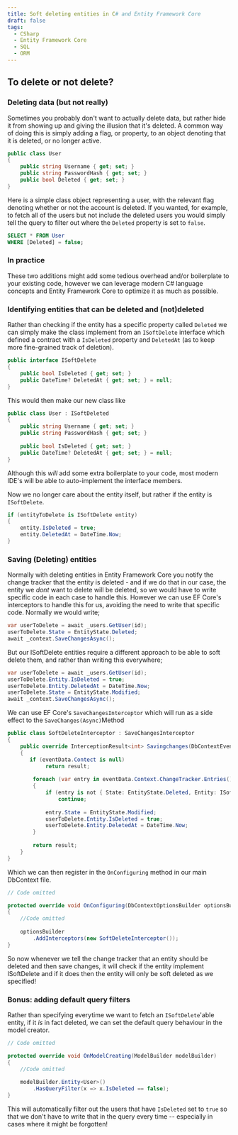 ```yaml
---
title: Soft deleting entities in C# and Entity Framework Core
draft: false
tags: 
  - CSharp
  - Entity Framework Core
  - SQL
  - ORM
--- 
```

## To delete or not delete?
### Deleting data (but not really)
Sometimes you probably don't want to actually delete data, but rather hide it from showing up and giving the illusion that it's deleted. A common way of doing this is simply adding a flag, or property, to an object denoting that it is deleted, or no longer active. 

```c#
public class User
{
	public string Username { get; set; }
	public string PasswordHash { get; set; }
	public bool Deleted { get; set; }
}
```

Here is a simple class object representing a user, with the relevant flag denoting whether or not the account is deleted. 
If you wanted, for example, to fetch all of the users but not include the deleted users you would simply tell the query to filter out where the `Deleted` property is set to `false`.

```sql
SELECT * FROM User
WHERE [Deleted] = false;
```

### In practice
These two additions might add some tedious overhead and/or boilerplate to your existing code, however we can leverage modern C# language concepts and Entity Framework Core to optimize it as much as possible.

### Identifying entities that can be deleted and (not)deleted
Rather than checking if the entity has a specific property called `Deleted` we can simply make the class implement from an `ISoftDelete` interface which defined a contract with a `IsDeleted` property and `DeletedAt` (as to keep more fine-grained track of deletion). 

```c#
public interface ISoftDelete
{
	public bool IsDeleted { get; set; }
	public DateTime? DeletedAt { get; set; } = null;
}
```

This would then make our new class like

```c#
public class User : ISoftDeleted
{
	public string Username { get; set; }
	public string PasswordHash { get; set; }
	
	public bool IsDeleted { get; set; }
	public DateTime? DeletedAt { get; set; } = null;
}
```

Although this _will_ add some extra boilerplate to your code, most modern IDE's will be able to auto-implement the interface members.

Now we no longer care about the entity itself, but rather if the entity is `ISoftDelete`.

```c#
if (entityToDelete is ISoftDelete entity)
{
	entity.IsDeleted = true;
	entity.DeletedAt = DateTime.Now;
}
```

### Saving (Deleting) entities
Normally with deleting entities in Entity Framework Core you notify the change tracker that the entity is deleted - and if we do that in our case, the entity we _dont_ want to delete will be deleted, so we would have to write specific code in each case to handle this. However we can use EF Core's interceptors to handle this for us, avoiding the need to write that specific code.
Normally we would write;

```c#
var userToDelete = await _users.GetUser(id);
userToDelete.State = EntityState.Deleted;
await _context.SaveChangesAsync();
```

But our ISoftDelete entities require a different approach to be able to soft delete them, and rather than writing this everywhere;

```c#
var userToDelete = await _users.GetUser(id);
userToDelete.Entity.IsDeleted = true;
userToDelete.Entity.DeletedAt = DateTime.Now;
userToDelete.State = EntityState.Modified;
await _context.SaveChangesAsync();
```

We can use EF Core's `SaveChangesInterceptor` which will run as a side effect to the `SaveChanges(Async)`Method

```c#
public class SoftDeleteInterceptor : SaveChangesInterceptor
{
	public override InterceptionResult<int> Savingchanges(DbContextEventData eventData, InterceptionResult<int> result)
	{
	   if (eventData.Contect is null)
		    return result;
	
	    foreach (var entry in eventData.Context.ChangeTracker.Entries())
	    {
	        if (entry is not { State: EntityState.Deleted, Entity: ISoftDelete entity })
	        	continue;
	
	        entry.State = EntityState.Modified;
	        userToDelete.Entity.IsDeleted = true;
	        userToDelete.Entity.DeletedAt = DateTime.Now;
	    }
			
	    return result;
    }
}
```

Which we can then register in the `OnConfiguring` method in our main DbContext file.

```c# title="ProjectDbContext.cs"
// Code omitted

protected override void OnConfiguring(DbContextOptionsBuilder optionsBuilder)
{
	//Code omitted
	
	optionsBuilder
	    .AddInterceptors(new SoftDeleteInterceptor());
}
```

So now whenever we tell the change tracker that an entity should be deleted and then save changes, it will check if the entity implement ISoftDelete and if it does then the entity will only be soft deleted as we specified!

### Bonus: adding default query filters
Rather than specifying everytime we want to fetch an `ISoftDelete`'able entity, if it _is_ in fact deleted, we can set the default query behaviour in the model creator.

```c# title="ProjectDbContext.cs"
// Code omitted

protected override void OnModelCreating(ModelBuilder modelBuilder)
{
	//Code omitted
	
	modelBuilder.Entity<User>()
	    .HasQueryFilter(x => x.IsDeleted == false);
}
```

This will automatically filter out the users that have `IsDeleted` set to `true` so that we don't have to write that in the query every time -- especially in cases where it might be forgotten!